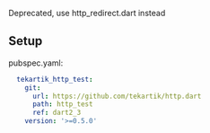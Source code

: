 Deprecated, use http_redirect.dart instead

## Setup

pubspec.yaml:

```yaml
  tekartik_http_test:
    git:
      url: https://github.com/tekartik/http.dart
      path: http_test
      ref: dart2_3
    version: '>=0.5.0'
```